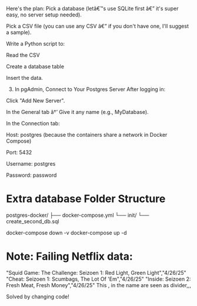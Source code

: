 Here's the plan:
Pick a database (letâ€™s use SQLite first â€” it's super easy, no server setup needed).

Pick a CSV file (you can use any CSV â€” if you don't have one, I'll suggest a sample).

Write a Python script to:

Read the CSV

Create a database table

Insert the data.



3. In pgAdmin, Connect to Your Postgres Server
After logging in:

Click "Add New Server".

In the General tab â†’ Give it any name (e.g., MyDatabase).

In the Connection tab:

Host: postgres (because the containers share a network in Docker Compose)

Port: 5432

Username: postgres

Password: password



# Extra database Folder Structure
postgres-docker/
├── docker-compose.yml
└── init/
    └── create_second_db.sql


docker-compose down -v
docker-compose up -d


# Note: Failing Netflix data:

"Squid Game: The Challenge: Seizoen 1: Red Light, Green Light","4/26/25"
"Cheat: Seizoen 1: Scumbags, The Lot Of 'Em","4/26/25"
"Inside: Seizoen 2: Fresh Meat, Fresh Money","4/26/25"
This , in the name are seen as divider,,,

Solved by changing code!